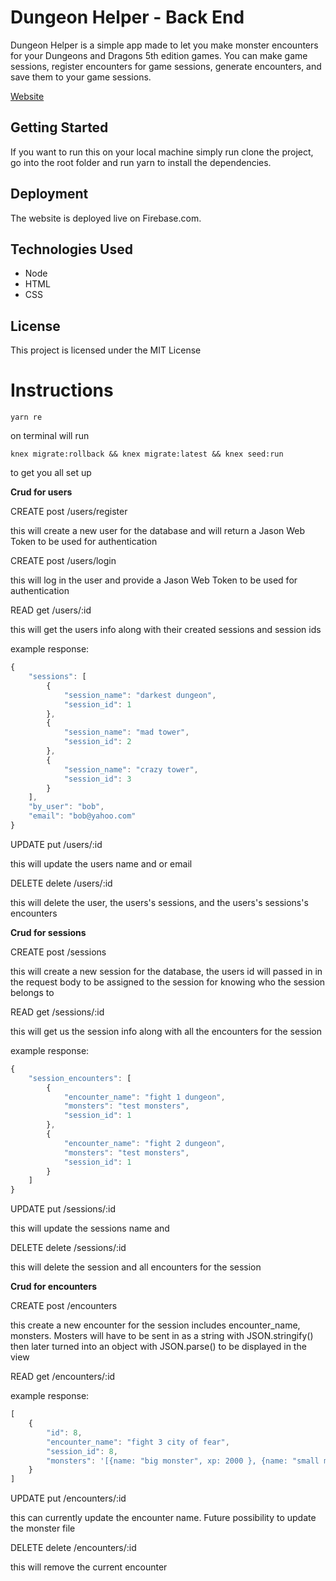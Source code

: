# Dungeon Helper - Back End

Dungeon Helper is a simple app made to let you make monster encounters for your Dungeons and Dragons 5th edition games. You can make game sessions, register encounters for game sessions, generate encounters, and save them to your game sessions. 

[Website](https://dungeon-helper.com/) 


## Getting Started

If you want to run this on your local machine simply run clone the project, go into the root folder and run yarn to install the dependencies.

## Deployment

The website is deployed live on Firebase.com.

## Technologies Used

* Node
* HTML
* CSS

## License

This project is licensed under the MIT License 


# Instructions

```console
yarn re
```

on terminal will run 

```console
knex migrate:rollback && knex migrate:latest && knex seed:run
```

to get you all set up

**Crud for users**

CREATE
post /users/register

this will create a new user for the database
and will return a Jason Web Token to be used for authentication

CREATE
post /users/login

this will log in the user and provide a Jason Web Token to be used for authentication


READ
get /users/:id

this will get the users info along with their created sessions and session ids

example response:

```javascript
{
    "sessions": [
        {
            "session_name": "darkest dungeon",
            "session_id": 1
        },
        {
            "session_name": "mad tower",
            "session_id": 2
        },
        {
            "session_name": "crazy tower",
            "session_id": 3
        }
    ],
    "by_user": "bob",
    "email": "bob@yahoo.com"
}
```

UPDATE
put /users/:id

this will update the users name and or email

DELETE
delete /users/:id

this will delete the user, the users's sessions, and the users's sessions's encounters

**Crud for sessions**

CREATE
post /sessions

this will create a new session for the database, the users id will passed in in the request body to be assigned to the session for knowing who the session belongs to

READ
get /sessions/:id

this will get us the session info along with all the encounters for the session

example response:

```javascript
{
    "session_encounters": [
        {
            "encounter_name": "fight 1 dungeon",
            "monsters": "test monsters",
            "session_id": 1
        },
        {
            "encounter_name": "fight 2 dungeon",
            "monsters": "test monsters",
            "session_id": 1
        }
    ]
}
```

UPDATE
put /sessions/:id

this will update the sessions name and

DELETE
delete /sessions/:id

this will delete the session and all encounters for the session

**Crud for encounters**

CREATE
post /encounters

this create a new encounter for the session includes encounter_name, monsters.
Mosters will have to be sent in as a string with JSON.stringify() then later turned into an object with JSON.parse() to be displayed in the view


READ
get /encounters/:id

example response:

```javascript
[
    {
        "id": 8,
        "encounter_name": "fight 3 city of fear",
        "session_id": 8,
        "monsters": '[{name: "big monster", xp: 2000 }, {name: "small monster", xp: '200'}]'
    }
]
```

UPDATE
put /encounters/:id

this can currently update the encounter name. Future possibility to update the monster file

DELETE
delete /encounters/:id

this will remove the current encounter

